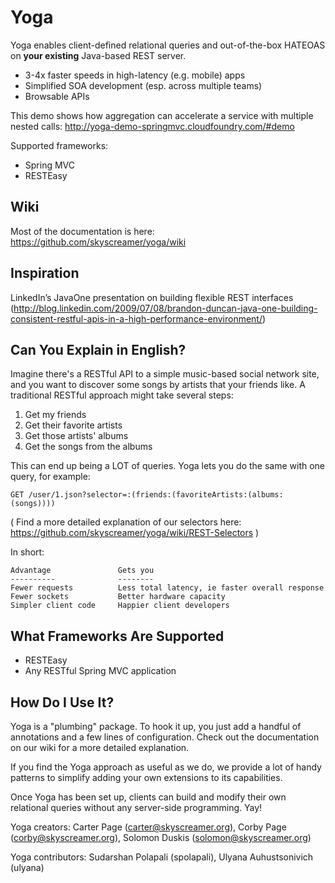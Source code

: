 # Yoga #

Yoga enables client-defined relational queries and out-of-the-box HATEOAS on **your existing** Java-based REST server.

* 3-4x faster speeds in high-latency (e.g. mobile) apps
* Simplified SOA development (esp. across multiple teams)
* Browsable APIs

This demo shows how aggregation can accelerate a service with multiple nested calls: http://yoga-demo-springmvc.cloudfoundry.com/#demo

Supported frameworks:

* Spring MVC
* RESTEasy

## Wiki ##
Most of the documentation is here: https://github.com/skyscreamer/yoga/wiki

## Inspiration ##
LinkedIn’s JavaOne presentation on building flexible REST interfaces (http://blog.linkedin.com/2009/07/08/brandon-duncan-java-one-building-consistent-restful-apis-in-a-high-performance-environment/)

## Can You Explain in English? ##
Imagine there's a RESTful API to a simple music-based social network site, and you want to discover some songs by artists that your friends like.  A traditional RESTful approach might take several steps:

1. Get my friends
2. Get their favorite artists
3. Get those artists' albums
4. Get the songs from the albums

This can end up being a LOT of queries.  Yoga lets you do the same with one query, for example:

    GET /user/1.json?selector=:(friends:(favoriteArtists:(albums:(songs))))

( Find a more detailed explanation of our selectors here: https://github.com/skyscreamer/yoga/wiki/REST-Selectors )

In short:

    Advantage               Gets you
    ----------              --------
    Fewer requests          Less total latency, ie faster overall response
    Fewer sockets           Better hardware capacity
    Simpler client code     Happier client developers

## What Frameworks Are Supported ##
 + RESTEasy
 + Any RESTful Spring MVC application

## How Do I Use It? ##
Yoga is a "plumbing" package.  To hook it up, you just add a handful of annotations and a few lines of configuration.  Check out the documentation on our wiki for a more detailed explanation.

If you find the Yoga approach as useful as we do, we provide a lot of handy patterns to simplify adding your own extensions to its capabilities.

Once Yoga has been set up, clients can build and modify their own relational queries without any server-side programming.  Yay!

Yoga creators: Carter Page (carter@skyscreamer.org), Corby Page (corby@skyscreamer.org), Solomon Duskis (solomon@skyscreamer.org)

Yoga contributors: Sudarshan Polapali (spolapali), Ulyana Auhustsonivich (ulyana)

